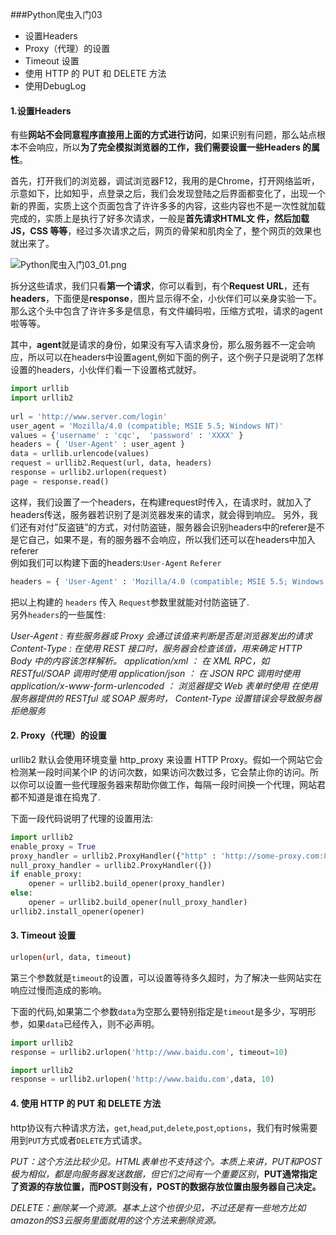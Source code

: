 ###Python爬虫入门03

* 设置Headers
* Proxy（代理）的设置
* Timeout 设置
* 使用 HTTP 的 PUT 和 DELETE 方法
* 使用DebugLog

#### 1.设置Headers

有些**网站不会同意程序直接用上面的方式进行访问**，如果识别有问题，那么站点根本不会响应，所以**为了完全模拟浏览器的工作，我们需要设置一些Headers 的属性**。

首先，打开我们的浏览器，调试浏览器F12，我用的是Chrome，打开网络监听，示意如下，比如知乎，点登录之后，我们会发现登陆之后界面都变化了，出现一个新的界面，实质上这个页面包含了许许多多的内容，这些内容也不是一次性就加载完成的，实质上是执行了好多次请求，一般是**首先请求HTML文 件，然后加载JS，CSS 等等**，经过多次请求之后，网页的骨架和肌肉全了，整个网页的效果也就出来了。

![Python爬虫入门03_01.png](http://7xifyp.com1.z0.glb.clouddn.com/Python爬虫入门03_01.png)

拆分这些请求，我们只看**第一个请求**，你可以看到，有个**Request URL**，还有**headers**，下面便是**response**，图片显示得不全，小伙伴们可以亲身实验一下。那么这个头中包含了许许多多是信息，有文件编码啦，压缩方式啦，请求的agent啦等等。

其中，**agent**就是请求的身份，如果没有写入请求身份，那么服务器不一定会响应，所以可以在headers中设置agent,例如下面的例子，这个例子只是说明了怎样设置的headers，小伙伴们看一下设置格式就好。

```python
import urllib  
import urllib2  
 
url = 'http://www.server.com/login'
user_agent = 'Mozilla/4.0 (compatible; MSIE 5.5; Windows NT)' 
values = {'username' : 'cqc',  'password' : 'XXXX' }  
headers = { 'User-Agent' : user_agent }  
data = urllib.urlencode(values)  
request = urllib2.Request(url, data, headers)  
response = urllib2.urlopen(request)  
page = response.read()
```

这样，我们设置了一个headers，在构建request时传入，在请求时，就加入了headers传送，服务器若识别了是浏览器发来的请求，就会得到响应。
另外，我们还有对付”反盗链”的方式，对付防盗链，服务器会识别headers中的referer是不是它自己，如果不是，有的服务器不会响应，所以我们还可以在headers中加入referer   
例如我们可以构建下面的headers:`User-Agent` `Referer`

```python
headers = { 'User-Agent' : 'Mozilla/4.0 (compatible; MSIE 5.5; Windows NT)','Referer':'http://www.zhihu.com/articles' }
```

把以上构建的 `headers` 传入 `Request`参数里就能对付防盗链了.    
另外`headers`的一些属性:   

*User-Agent : 有些服务器或 Proxy 会通过该值来判断是否是浏览器发出的请求
Content-Type : 在使用 REST 接口时，服务器会检查该值，用来确定 HTTP Body 中的内容该怎样解析。
application/xml ： 在 XML RPC，如 RESTful/SOAP 调用时使用
application/json ： 在 JSON RPC 调用时使用
application/x-www-form-urlencoded ： 浏览器提交 Web 表单时使用
在使用服务器提供的 RESTful 或 SOAP 服务时， Content-Type 设置错误会导致服务器拒绝服务*

#### 2. Proxy（代理）的设置

urllib2 默认会使用环境变量 http_proxy 来设置 HTTP Proxy。假如一个网站它会检测某一段时间某个IP 的访问次数，如果访问次数过多，它会禁止你的访问。所以你可以设置一些代理服务器来帮助你做工作，每隔一段时间换一个代理，网站君都不知道是谁在捣鬼了.

下面一段代码说明了代理的设置用法:

```python
import urllib2
enable_proxy = True
proxy_handler = urllib2.ProxyHandler({"http" : 'http://some-proxy.com:8080'})
null_proxy_handler = urllib2.ProxyHandler({})
if enable_proxy:
    opener = urllib2.build_opener(proxy_handler)
else:
    opener = urllib2.build_opener(null_proxy_handler)
urllib2.install_opener(opener)
```

#### 3. Timeout 设置

```bash
urlopen(url, data, timeout)
```

第三个参数就是`timeout`的设置，可以设置等待多久超时，为了解决一些网站实在响应过慢而造成的影响。

下面的代码,如果第二个参数`data`为空那么要特别指定是`timeout`是多少，写明形参，如果`data`已经传入，则不必声明。

```python
import urllib2
response = urllib2.urlopen('http://www.baidu.com', timeout=10)
```

```python
import urllib2
response = urllib2.urlopen('http://www.baidu.com',data, 10)
```

#### 4. 使用 HTTP 的 PUT 和 DELETE 方法

http协议有六种请求方法，`get`,`head`,`put`,`delete`,`post`,`options`，我们有时候需要用到`PUT`方式或者`DELETE`方式请求。

*PUT：这个方法比较少见。HTML表单也不支持这个。本质上来讲，PUT和POST极为相似，都是向服务器发送数据，但它们之间有一个重要区别*，**PUT通常指定了资源的存放位置，而POST则没有，POST的数据存放位置由服务器自己决定。**

*DELETE：删除某一个资源。基本上这个也很少见，不过还是有一些地方比如amazon的S3云服务里面就用的这个方法来删除资源。*

